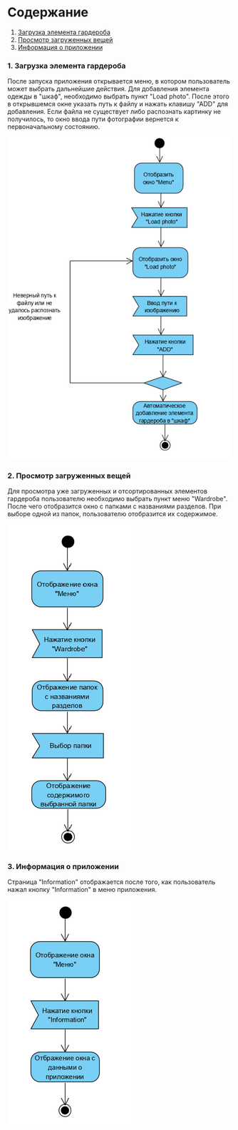 # Содержание
1. [Загрузка элемента гардероба](#1)
2. [Просмотр загруженных вещей](#2)
3. [Информация о приложении](#3)

### 1. Загрузка элемента гардероба<a name="1"></a>
После запуска приложения открывается меню, в котором пользователь может выбрать дальнейшие действия. Для добавления элемента одежды в "шкаф", необходимо выбрать пункт "Load photo". После этого в открывшемся окне указать путь к файлу и нажать клавишу "АDD" для добавления. Если файла не существует либо распознать картинку не получилось, то окно ввода пути фотографии вернется к первоначальному состоянию.

![Загрузка элемента гардероба](https://github.com/widbnudb/MyClothes/blob/master/Images/Activity_1.png)

### 2. Просмотр загруженных вещей<a name="2"></a>
Для просмотра уже загруженных и отсортированных элементов гардероба пользователю необходимо выбрать пункт меню "Wardrobe". После чего отобразится окно с папками с названиями разделов. При выборе одной из папок, пользователю отобразится их содержимое.

![Просмотр загруженных вещей](https://github.com/widbnudb/MyClothes/blob/master/Images/Activity_2.png)

### 3. Информация о приложении<a name="3"></a>
Страница "Information" отображается после того, как пользователь нажал кнопку "Information" в меню приложения.

![Информация о приложении](https://github.com/widbnudb/MyClothes/blob/master/Images/Activity_3.png)
